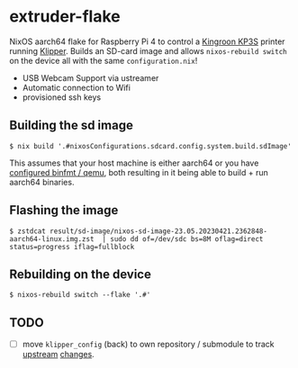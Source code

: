 # extruder-flake

NixOS aarch64 flake for Raspberry Pi 4 to control a [Kingroon KP3S](https://kingroon.com/products/official-kingroon-kp3s-3d-printer) printer running [Klipper](https://www.klipper3d.org/).
Builds an SD-card image and allows `nixos-rebuild switch` on the device all with the same `configuration.nix`!

- USB Webcam Support via ustreamer
- Automatic connection to Wifi
- provisioned ssh keys

## Building the sd image

```
$ nix build '.#nixosConfigurations.sdcard.config.system.build.sdImage'
```

This assumes that your host machine is either aarch64 or you have [configured binfmt / qemu](https://nixos.wiki/wiki/NixOS_on_ARM#Compiling_through_binfmt_QEMU), both resulting in it being able to build + run aarch64 binaries.

## Flashing the image

```
$ zstdcat result/sd-image/nixos-sd-image-23.05.20230421.2362848-aarch64-linux.img.zst  | sudo dd of=/dev/sdc bs=8M oflag=direct status=progress iflag=fullblock

```

## Rebuilding on the device

```
$ nixos-rebuild switch --flake '.#'
```

## TODO

- [ ] move `klipper_config` (back) to own repository / submodule to track [upstream](https://github.com/9R/Klipper_KP3S) [changes](https://github.com/nehilo/Klipper-KingRoon-Printers).
